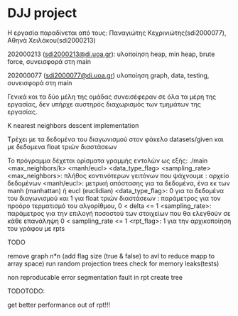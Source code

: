 # DJJ project

Η εργασία παραδίνεται από τους:
Παναγιώτης Κεχρινιώτης(sdi2000077), Αθηνά Χειλάκου(sdi2000213)

202000213 (sdi2000213@di.uoa.gr):
υλοποίηση heap, min heap, brute force, συνεισφορά στη main

202000077 (sdi2000077@di.uoa.gr)
υλοποίηση graph, data, testing, συνεισφορά στη main

Γενικά και τα δύο μέλη της ομάδας συνεισέφεραν σε όλα τα μέρη της εργασίας, δεν υπήρχε αυστηρός διαχωρισμός των τμημάτων της εργασίας.

K nearest neighbors descent implementation

Tρέχει με τα δεδομένα του διαγωνισμού στον φάκελο datasets/given και με
δεδομενα float τριών διαστάσεων

Το πρόγραμμα δέχεται ορίσματα γραμμής εντολών ως εξής:
./main <max_neighbors/k> <filename> <manh/eucl> <data_type_flag> <delta> <sampling_rate>
<max_neighbors>: πλήθος κοντινότερων γειτόνων που ψάχνουμε
<filename>: αρχείο δεδομένων
<manh/eucl>: μετρική απόστασης για τα δεδομένα, ένα εκ των manh (manhattan) ή eucl (euclidian)
<data_type_flag>: 0 για τα δεδομένα του διαγωνισμού και 1 για float τριών διαστάσεων
<delta>: παράμετρος για τον προόρο τερματισμό του αλγορίθμου, 0 < delta <= 1
<sampling_rate>: παράμετρος για την επιλογή ποσοστού των στοιχείων που θα ελεγθούν σε κάθε επανάληψη 0 < sampling_rate <= 1
<rpt_flag>: 1 για την αρχικοποίηση του γράφου με rpts

TODO

remove graph n\*n
(add flag size (true & false) to avl to reduce mapp to array space)
run random projection trees
check for memory leaks(tests)

non reproducable error segmentation fault in rpt create tree

TODOTODO:

get better performance out of rpt!!!
